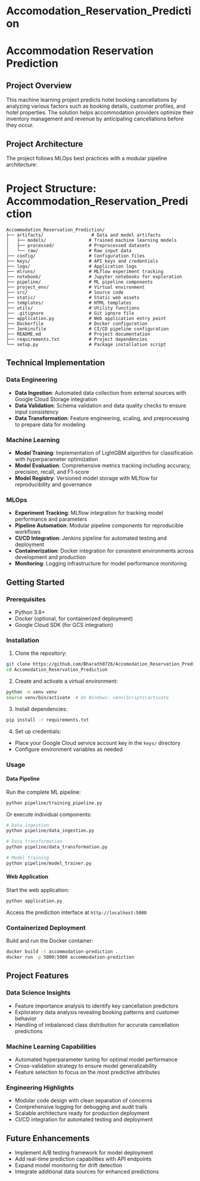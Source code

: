 # Accomodation_Reservation_Prediction

# Accommodation Reservation Prediction

## Project Overview
This machine learning project predicts hotel booking cancellations by analyzing various factors such as booking details, customer profiles, and hotel properties. The solution helps accommodation providers optimize their inventory management and revenue by anticipating cancellations before they occur.

## Project Architecture
The project follows MLOps best practices with a modular pipeline architecture:

# Project Structure: Accommodation_Reservation_Prediction

```
Accommodation_Reservation_Prediction/
├── artifacts/                  # Data and model artifacts
│   ├── models/                # Trained machine learning models
│   ├── processed/             # Preprocessed datasets
│   └── raw/                   # Raw input data
├── config/                    # Configuration files
├── keys/                      # API keys and credentials
├── logs/                      # Application logs
├── mlruns/                    # MLflow experiment tracking
├── notebook/                  # Jupyter notebooks for exploration
├── pipeline/                  # ML pipeline components
├── project_env/               # Virtual environment
├── src/                       # Source code
├── static/                    # Static web assets
├── templates/                 # HTML templates
├── utils/                     # Utility functions
├── .gitignore                 # Git ignore file
├── application.py             # Web application entry point
├── Dockerfile                 # Docker configuration
├── Jenkinsfile                # CI/CD pipeline configuration
├── README.md                  # Project documentation
├── requirements.txt           # Project dependencies
└── setup.py                   # Package installation script
```


## Technical Implementation

### Data Engineering
- **Data Ingestion**: Automated data collection from external sources with Google Cloud Storage integration
- **Data Validation**: Schema validation and data quality checks to ensure input consistency
- **Data Transformation**: Feature engineering, scaling, and preprocessing to prepare data for modeling

### Machine Learning
- **Model Training**: Implementation of LightGBM algorithm for classification with hyperparameter optimization
- **Model Evaluation**: Comprehensive metrics tracking including accuracy, precision, recall, and F1-score
- **Model Registry**: Versioned model storage with MLflow for reproducibility and governance

### MLOps
- **Experiment Tracking**: MLflow integration for tracking model performance and parameters
- **Pipeline Automation**: Modular pipeline components for reproducible workflows
- **CI/CD Integration**: Jenkins pipeline for automated testing and deployment
- **Containerization**: Docker integration for consistent environments across development and production
- **Monitoring**: Logging infrastructure for model performance monitoring

## Getting Started

### Prerequisites
- Python 3.8+
- Docker (optional, for containerized deployment)
- Google Cloud SDK (for GCS integration)

### Installation
1. Clone the repository:
```bash
git clone https://github.com/Bharath0726/Accomodation_Reservation_Prediction.git
cd Accomodation_Reservation_Prediction
```

2. Create and activate a virtual environment:
```bash
python -m venv venv
source venv/bin/activate  # On Windows: venv\Scripts\activate
```

3. Install dependencies:
```bash
pip install -r requirements.txt
```

4. Set up credentials:
- Place your Google Cloud service account key in the `keys/` directory
- Configure environment variables as needed

### Usage

#### Data Pipeline
Run the complete ML pipeline:
```bash
python pipeline/training_pipeline.py
```

Or execute individual components:
```bash
# Data ingestion
python pipeline/data_ingestion.py

# Data transformation
python pipeline/data_transformation.py

# Model training
python pipeline/model_trainer.py
```

#### Web Application
Start the web application:
```bash
python application.py
```

Access the prediction interface at `http://localhost:5000`

### Containerized Deployment
Build and run the Docker container:
```bash
docker build -t accommodation-prediction .
docker run -p 5000:5000 accommodation-prediction
```

## Project Features

### Data Science Insights
- Feature importance analysis to identify key cancellation predictors
- Exploratory data analysis revealing booking patterns and customer behavior
- Handling of imbalanced class distribution for accurate cancellation predictions

### Machine Learning Capabilities
- Automated hyperparameter tuning for optimal model performance
- Cross-validation strategy to ensure model generalizability
- Feature selection to focus on the most predictive attributes

### Engineering Highlights
- Modular code design with clean separation of concerns
- Comprehensive logging for debugging and audit trails
- Scalable architecture ready for production deployment
- CI/CD integration for automated testing and deployment

## Future Enhancements
- Implement A/B testing framework for model deployment
- Add real-time prediction capabilities with API endpoints
- Expand model monitoring for drift detection
- Integrate additional data sources for enhanced predictions
